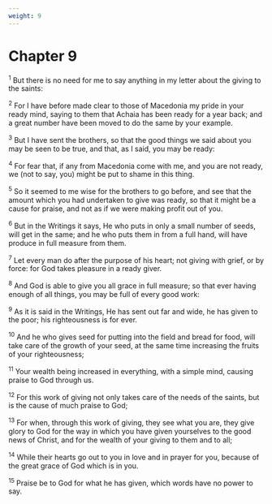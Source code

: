 ```yaml
---
weight: 9
---
```


# Chapter 9

<sup>1</sup> But there is no need for me to say anything in my letter about the giving to the saints: 

<sup>2</sup> For I have before made clear to those of Macedonia my pride in your ready mind, saying to them that Achaia has been ready for a year back; and a great number have been moved to do the same by your example. 

<sup>3</sup> But I have sent the brothers, so that the good things we said about you may be seen to be true, and that, as I said, you may be ready: 

<sup>4</sup> For fear that, if any from Macedonia come with me, and you are not ready, we (not to say, you) might be put to shame in this thing. 

<sup>5</sup> So it seemed to me wise for the brothers to go before, and see that the amount which you had undertaken to give was ready, so that it might be a cause for praise, and not as if we were making profit out of you. 

<sup>6</sup> But in the Writings it says, He who puts in only a small number of seeds, will get in the same; and he who puts them in from a full hand, will have produce in full measure from them. 

<sup>7</sup> Let every man do after the purpose of his heart; not giving with grief, or by force: for God takes pleasure in a ready giver. 

<sup>8</sup> And God is able to give you all grace in full measure; so that ever having enough of all things, you may be full of every good work: 

<sup>9</sup> As it is said in the Writings, He has sent out far and wide, he has given to the poor; his righteousness is for ever. 

<sup>10</sup> And he who gives seed for putting into the field and bread for food, will take care of the growth of your seed, at the same time increasing the fruits of your righteousness; 

<sup>11</sup> Your wealth being increased in everything, with a simple mind, causing praise to God through us. 

<sup>12</sup> For this work of giving not only takes care of the needs of the saints, but is the cause of much praise to God; 

<sup>13</sup> For when, through this work of giving, they see what you are, they give glory to God for the way in which you have given yourselves to the good news of Christ, and for the wealth of your giving to them and to all; 

<sup>14</sup> While their hearts go out to you in love and in prayer for you, because of the great grace of God which is in you. 

<sup>15</sup> Praise be to God for what he has given, which words have no power to say. 


